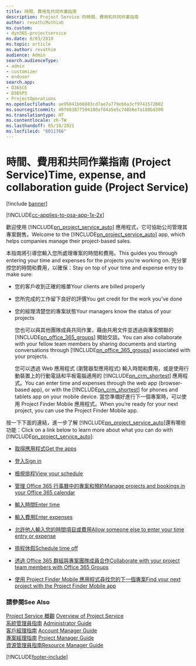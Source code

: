 ```yaml
---
title: 時間、費用及共同作業指南
description: Project Service 的時間、費用和共同作業指南
author: revathiMuthiah
ms.custom:
- dyn365-projectservice
ms.date: 8/03/2018
ms.topic: article
ms.author: revathim
audience: Admin
search.audienceType:
- admin
- customizer
- enduser
search.app:
- D365CE
- D365PS
- ProjectOperations
ms.openlocfilehash: ae95041bb6883cd7ae7a779eb6a3cf9741572802
ms.sourcegitcommit: 40f68387f594180af64a5e5c748b6efa188bd300
ms.translationtype: HT
ms.contentlocale: zh-TW
ms.lasthandoff: 05/10/2021
ms.locfileid: "6011766"
---
```

# <a name="time-expense-and-collaboration-guide-project-service"></a><span data-ttu-id="b4a05-103">時間、費用和共同作業指南 (Project Service)</span><span class="sxs-lookup"><span data-stu-id="b4a05-103">Time, expense, and collaboration guide (Project Service)</span></span>

[!include [banner](../includes/psa-now-project-operations.md)]

[!INCLUDE[cc-applies-to-psa-app-1x-2x](../includes/cc-applies-to-psa-app-1x-2x.md)]

<span data-ttu-id="b4a05-104">歡迎使用 [!INCLUDE[pn_project_service_auto](../includes/pn-project-service-auto.md)] 應用程式，它可協助公司管理其專案銷售。</span><span class="sxs-lookup"><span data-stu-id="b4a05-104">Welcome to the [!INCLUDE[pn_project_service_auto](../includes/pn-project-service-auto.md)] app, which helps companies manage their project-based sales.</span></span> 
  
 <span data-ttu-id="b4a05-105">本指南將引導您輸入您所處理專案的時間和費用。</span><span class="sxs-lookup"><span data-stu-id="b4a05-105">This guides you through entering your time and expenses for the projects you’re working on.</span></span> <span data-ttu-id="b4a05-106">充分掌控您的時間和費用，以確保：</span><span class="sxs-lookup"><span data-stu-id="b4a05-106">Stay on top of your time and expense entry to make sure:</span></span>  
  
- <span data-ttu-id="b4a05-107">您的客戶收到正確的帳單</span><span class="sxs-lookup"><span data-stu-id="b4a05-107">Your clients are billed properly</span></span>  
  
- <span data-ttu-id="b4a05-108">您所完成的工作留下良好的評價</span><span class="sxs-lookup"><span data-stu-id="b4a05-108">You get credit for the work you’ve done</span></span>  
  
- <span data-ttu-id="b4a05-109">您的經理清楚您的專案狀態</span><span class="sxs-lookup"><span data-stu-id="b4a05-109">Your managers know the status of your projects</span></span>  
  
  <span data-ttu-id="b4a05-110">您也可以與其他團隊成員共同作業，藉由共用文件並透過與專案關聯的 [!INCLUDE[pn_office_365_groups](../includes/pn-office-365-groups.md)] 開始交談。</span><span class="sxs-lookup"><span data-stu-id="b4a05-110">You can also collaborate with your fellow team members by sharing documents and starting conversations through [!INCLUDE[pn_office_365_groups](../includes/pn-office-365-groups.md)] associated with your projects.</span></span>  
  
  <span data-ttu-id="b4a05-111">您可以透過 Web 應用程式 (瀏覽器型應用程式) 輸入時間和費用，或是使用行動裝置上的行動電話和平板電腦適用的 [!INCLUDE[pn_crm_shortest](../includes/pn-crm-shortest.md)] 應用程式。</span><span class="sxs-lookup"><span data-stu-id="b4a05-111">You can enter time and expenses through the web app (browser-based app), or with the [!INCLUDE[pn_crm_shortest](../includes/pn-crm-shortest.md)] for phones and tablets app on your mobile device.</span></span> <span data-ttu-id="b4a05-112">當您準備好進行下一個專案時，可以使用 Project Finder Mobile 應用程式。</span><span class="sxs-lookup"><span data-stu-id="b4a05-112">When you’re ready for your next project, you can use the Project Finder Mobile app.</span></span>  
  
<span data-ttu-id="b4a05-113">按一下下面的連結，進一步了解 [!INCLUDE[pn_project_service_auto](../includes/pn-project-service-auto.md)]還有哪些功能：</span><span class="sxs-lookup"><span data-stu-id="b4a05-113">Click on a link below to learn more about what you can do with [!INCLUDE[pn_project_service_auto](../includes/pn-project-service-auto.md)]:</span></span>  
  
-   [<span data-ttu-id="b4a05-114">取得應用程式</span><span class="sxs-lookup"><span data-stu-id="b4a05-114">Get the apps</span></span>](../psa/get-apps.md)  
  
-   [<span data-ttu-id="b4a05-115">登入</span><span class="sxs-lookup"><span data-stu-id="b4a05-115">Sign in</span></span>](../psa/sign-in.md)  
  
-   [<span data-ttu-id="b4a05-116">檢視排程</span><span class="sxs-lookup"><span data-stu-id="b4a05-116">View your schedule</span></span>](../psa/view-schedule.md)  
  
-   [<span data-ttu-id="b4a05-117">管理 Office 365 行事曆中的專案和預約</span><span class="sxs-lookup"><span data-stu-id="b4a05-117">Manage projects and bookings in your Office 365 calendar</span></span>](../psa/manage-project-bookings-office-365-calendar.md)  
  
-   [<span data-ttu-id="b4a05-118">輸入時間</span><span class="sxs-lookup"><span data-stu-id="b4a05-118">Enter time</span></span>](../psa/enter-time.md)  
  
-   [<span data-ttu-id="b4a05-119">輸入費用</span><span class="sxs-lookup"><span data-stu-id="b4a05-119">Enter expenses</span></span>](../psa/enter-expenses.md)  
  
-   [<span data-ttu-id="b4a05-120">允許他人輸入您的時間項目或費用</span><span class="sxs-lookup"><span data-stu-id="b4a05-120">Allow someone else to enter your time entry or expense</span></span>](../psa/allow-someone-else-enter-time-entry-expense.md)  
  
-   [<span data-ttu-id="b4a05-121">排程休假</span><span class="sxs-lookup"><span data-stu-id="b4a05-121">Schedule time off</span></span>](../psa/schedule-time-off.md)  
  
-   [<span data-ttu-id="b4a05-122">透過 Office 365 群組與專案團隊成員合作</span><span class="sxs-lookup"><span data-stu-id="b4a05-122">Collaborate with your project team members with Office 365 Groups</span></span>](../psa/collaborate-project-team-members-office-365-groups.md)  
  
-   [<span data-ttu-id="b4a05-123">使用 Project Finder Mobile 應用程式尋找您的下一個專案</span><span class="sxs-lookup"><span data-stu-id="b4a05-123">Find your next project with the Project Finder Mobile app</span></span>](../psa/find-next-project-finder-mobile-app.md)  
  
### <a name="see-also"></a><span data-ttu-id="b4a05-124">請參閱</span><span class="sxs-lookup"><span data-stu-id="b4a05-124">See Also</span></span>  
 <span data-ttu-id="b4a05-125">[Project Service 概觀](../psa/overview.md) </span><span class="sxs-lookup"><span data-stu-id="b4a05-125">[Overview of Project Service](../psa/overview.md) </span></span>  
 <span data-ttu-id="b4a05-126">[系統管理員指南](../psa/admin-guide.md) </span><span class="sxs-lookup"><span data-stu-id="b4a05-126">[Administrator Guide](../psa/admin-guide.md) </span></span>  
 <span data-ttu-id="b4a05-127">[客戶經理指南](../psa/account-manager-guide.md) </span><span class="sxs-lookup"><span data-stu-id="b4a05-127">[Account Manager Guide](../psa/account-manager-guide.md) </span></span>  
 <span data-ttu-id="b4a05-128">[專案經理指南](../psa/project-manager-guide.md) </span><span class="sxs-lookup"><span data-stu-id="b4a05-128">[Project Manager Guide](../psa/project-manager-guide.md) </span></span>  
 [<span data-ttu-id="b4a05-129">資源管理員指南</span><span class="sxs-lookup"><span data-stu-id="b4a05-129">Resource Manager Guide</span></span>](../psa/resource-manager-guide.md)   


[!INCLUDE[footer-include](../includes/footer-banner.md)]